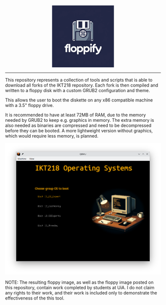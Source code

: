 <p align="center">
  <img src="logo.png" alt="Floppify logo" />
</p>

___

This repository represents a collection of tools and scripts that is able to download all forks of the IKT218 repository.
Each fork is then compiled and written to a floppy disk with a custom GRUB2 configuration and theme. 

This allows the user to boot the diskette on any x86 compatible machine with a 3.5" floppy drive. 

It is recommended to have at least 72MB of RAM, due to the memory needed by GRUB2 to keep e.g. graphics in memory. The extra memory is also needed as binaries are
compressed and need to be decompressed before they can be booted. 
A more lightweight version without graphics, which would require less memory, is planned.

<p align="center">
  <img src="screenshot.png" alt="Screenshot of the floppy image being run in QEMU" />
</p>

NOTE: The resulting floppy image, as well as the floppy image posted on this repository, contain work completed by students at UiA. 
I do not claim any rights to their work, and their work is included only to demonstrate the effectiveness of the this tool. 
